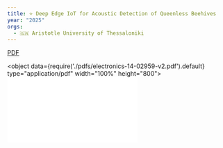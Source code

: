 ```yaml
---
title: ⭐️ Deep Edge IoT for Acoustic Detection of Queenless Beehives
year: "2025"
orgs:
  - 🇬🇷 Aristotle University of Thessaloniki
---
```


[PDF](pdfs/electronics-14-02959-v2.pdf)

<object data={require('./pdfs/electronics-14-02959-v2.pdf').default} type="application/pdf" width="100%" height="800"></object>
![](pdfs/electronics-14-02959-v2.pdf)